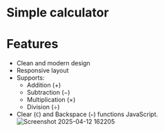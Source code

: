 # Simple calculator
# Features
- Clean and modern design
- Responsive layout
- Supports:
  - Addition (+)
  - Subtraction (−)
  - Multiplication (×)
  - Division (÷)
- Clear (`C`) and Backspace (`←`) functions
 JavaScript.
![Screenshot 2025-04-12 162205](https://github.com/user-attachments/assets/18e3ec88-e430-48c3-8fa2-971d9efd94b1)
